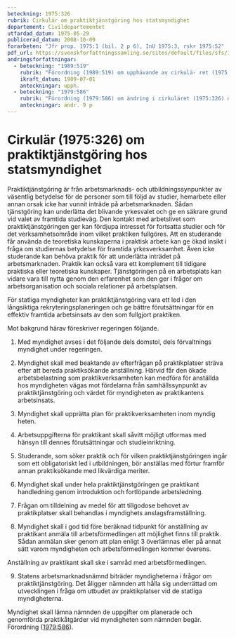 ```yaml
---
beteckning: 1975:326
rubrik: Cirkulär om praktiktjänstgöring hos statsmyndighet
departement: Civildepartementet
utfardad_datum: 1975-05-29
publicerad_datum: 2008-10-09
forarbeten: "Jfr prop. 1975:1 (bil. 2 p 6), InU 1975:3, rskr 1975:52"
pdf_url: https://svenskforfattningssamling.se/sites/default/files/sfs/1975-05/SFS1975-326.pdf
andringsforfattningar:
  - beteckning: "1989:519"
    rubrik: "Förordning (1989:519) om upphävande av cirkulä- ret (1975:326) om praktiktjänst- göring hos statsmyndighet"
    ikraft_datum: 1989-07-01
    anteckningar: upph.
  - beteckning: "1979:586"
    rubrik: "Förordning (1979:586) om ändring i cirkuläret (1975:326) om praktiktjänst- göring hos statsmyndighet"
    anteckningar: ändr. 9 p
---
```


# Cirkulär (1975:326) om praktiktjänstgöring hos statsmyndighet

Praktiktjänstgöring är från arbetsmarknads- och utbildningssynpunkter av väsentlig betydelse för de personer som till följd av studier, hemarbete eller annan orsak icke har vunnit inträde på arbetsmarknaden. Sådan tjänstgöring kan underlätta det blivande yrkesvalet och ge en säkrare grund vid valet av framtida studieväg. Den kontakt med arbetslivet som praktiktjänstgöringen ger kan fördjupa intresset för fortsatta studier och för det verksamhetsområde inom vilket praktiken fullgöres. Att en studerande får använda de teoretiska kunskaperna i praktisk arbete kan ge ökad insikt i fråga om studiernas betydelse för framtida yrkesverksamhet. Även icke studerande kan behöva praktik för att underlätta inträdet på arbetsmarknaden. Praktik kan också vara ett komplement till tidigare praktiska eller teoretiska kunskaper. Tjänstgöringen på en arbetsplats kan vidare vara till nytta genom den erfarenhet som den ger i frågor om arbetsorganisation och sociala relationer på arbetsplatsen.

För statliga myndigheter kan praktiktjänstgöring vara ett led i den långsiktiga rekryteringsplaneringen och ge bättre förutsättningar för en effektiv framtida arbetsinsats av den som fullgjort praktiken.

Mot bakgrund härav föreskriver regeringen följande.

1. Med myndighet avses i det följande dels domstol, dels förvaltnings myndighet under regeringen.

2. Myndighet skall med beaktande av efterfrågan på praktikplatser sträva efter att bereda praktiksökande anställning. Härvid får den ökade arbetsbelastning som praktikverksamheten kan medföra för anställda hos myndigheten vägas mot fördelarna från samhällssynpunkt av praktiktjänstgöring och värdet för myndigheten av praktikantens arbetsinsats.

3. Myndighet skall upprätta plan för praktikverksamheten inom myndig heten.

4. Arbetsuppgifterna för praktikant skall såvitt möjligt utformas med hänsyn till dennes förutsättningar och studieinriktning.

5. Studerande, som söker praktik och för vilken praktiktjänstgöringen ingår som ett obligatoriskt led i utbildningen, bör anställas med förtur framför annan praktiksökande med likvärdiga meriter.

6. Myndighet skall under hela praktiktjänstgöringen ge praktikant handledning genom introduktion och fortlöpande arbetsledning.

7. Frågan om tilldelning av medel för att tillgodose behovet av praktikplatser skall behandlas i myndighets anslagsframställning.

8. Myndighet skall i god tid före beräknad tidpunkt för anställning av praktikant anmäla till arbetsförmedlingen att möjlighet finns till praktik. Sådan anmälan sker genom att plan enligt 3 överlämnas eller på annat sätt varom myndigheten och arbetsförmedlingen kommer överens.

Anställning av praktikant skall ske i samråd med arbetsförmedlingen.

9. Statens arbetsmarknadsnämnd biträder myndigheterna i frågor om praktiktjänstgöring. Det åligger nämnden att hålla sig underrättad om utvecklingen i fråga om utbudet av praktikplatser vid de statliga myndigheterna.

Myndighet skall lämna nämnden de uppgifter om planerade och genomförda praktikåtgärder vid myndigheten som nämnden begär. Förordning ([1979:586](https://selex.se/eli/sfs/1979/586)).